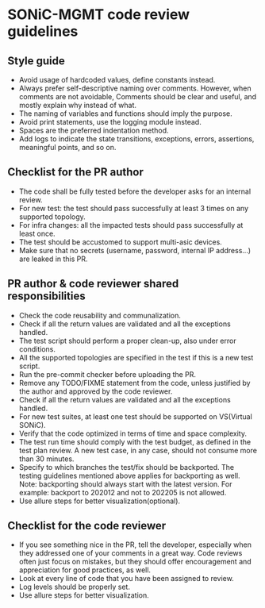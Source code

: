 # SONiC-MGMT code review guidelines

## Style guide
- Avoid usage of hardcoded values, define constants instead.
- Always prefer self-descriptive naming over comments. However, when comments are not avoidable, Comments should be clear and useful, and mostly explain why instead of what.
- The naming of variables and functions should imply the purpose.
- Avoid print statements, use the logging module instead.
- Spaces are the preferred indentation method.
- Add logs to indicate the state transitions, exceptions, errors, assertions, meaningful points, and so on.


## Checklist for the PR author
- The code shall be fully tested before the developer asks for an internal review.
- For new test: the test should pass successfully at least 3 times on any supported topology.
- For infra changes: all the impacted tests should pass successfully at least once.
- The test should be accustomed to support multi-asic devices.
- Make sure that no secrets (username, password, internal IP address...) are leaked in this PR.

## PR author & code reviewer shared responsibilities
- Check the code reusability and communalization.
- Check if all the return values are validated and all the exceptions handled.
- The test script should perform a proper clean-up, also under error conditions.
- All the supported topologies are specified in the test if this is a new test script.
- Run the pre-commit checker before uploading the PR.
- Remove any TODO/FIXME statement from the code, unless justified by the author and approved by the code reviewer.
- Check if all the return values are validated and all the exceptions handled.
- For new test suites, at least one test should be supported on VS(Virtual SONiC).
- Verify that the code optimized in terms of time and space complexity.
- The test run time should comply with the test budget, as defined in the test plan review. A new test case, in any case, should not consume more than 30 minutes.
- Specify to which branches the test/fix should be backported. The testing guidelines mentioned above applies for backporting as well. Note: backporting should always start with the latest version. For example: backport to 202012 and not to 202205 is not allowed.
- Use allure steps for better visualization(optional).

## Checklist for the code reviewer
- If you see something nice in the PR, tell the developer, especially when they addressed one of your comments in a great way. Code reviews often just focus on mistakes, but they should offer encouragement and appreciation for good practices, as well.
- Look at every line of code that you have been assigned to review.
- Log levels should be properly set.
- Use allure steps for better visualization.

